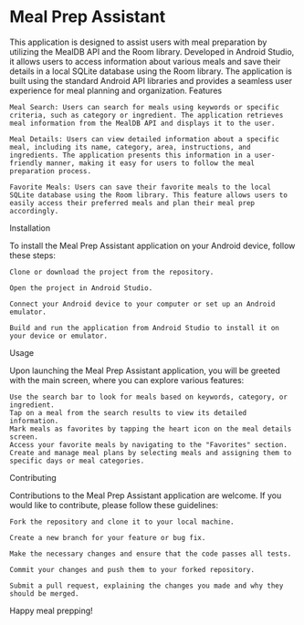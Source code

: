 # Meal Prep Assistant

This application is designed to assist users with meal preparation by utilizing the MealDB API and the Room library. Developed in Android Studio, it allows users to access information about various meals and save their details in a local SQLite database using the Room library. The application is built using the standard Android API libraries and provides a seamless user experience for meal planning and organization.
Features

    Meal Search: Users can search for meals using keywords or specific criteria, such as category or ingredient. The application retrieves meal information from the MealDB API and displays it to the user.

    Meal Details: Users can view detailed information about a specific meal, including its name, category, area, instructions, and ingredients. The application presents this information in a user-friendly manner, making it easy for users to follow the meal preparation process.

    Favorite Meals: Users can save their favorite meals to the local SQLite database using the Room library. This feature allows users to easily access their preferred meals and plan their meal prep accordingly.



Installation

To install the Meal Prep Assistant application on your Android device, follow these steps:

    Clone or download the project from the repository.

    Open the project in Android Studio.

    Connect your Android device to your computer or set up an Android emulator.

    Build and run the application from Android Studio to install it on your device or emulator.

Usage

Upon launching the Meal Prep Assistant application, you will be greeted with the main screen, where you can explore various features:

    Use the search bar to look for meals based on keywords, category, or ingredient.
    Tap on a meal from the search results to view its detailed information.
    Mark meals as favorites by tapping the heart icon on the meal details screen.
    Access your favorite meals by navigating to the "Favorites" section.
    Create and manage meal plans by selecting meals and assigning them to specific days or meal categories.

Contributing

Contributions to the Meal Prep Assistant application are welcome. If you would like to contribute, please follow these guidelines:

    Fork the repository and clone it to your local machine.

    Create a new branch for your feature or bug fix.

    Make the necessary changes and ensure that the code passes all tests.

    Commit your changes and push them to your forked repository.

    Submit a pull request, explaining the changes you made and why they should be merged.




Happy meal prepping!

